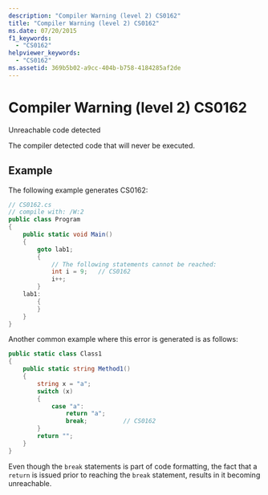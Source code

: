 ```yaml
---
description: "Compiler Warning (level 2) CS0162"
title: "Compiler Warning (level 2) CS0162"
ms.date: 07/20/2015
f1_keywords: 
  - "CS0162"
helpviewer_keywords: 
  - "CS0162"
ms.assetid: 369b5b02-a9cc-404b-b758-4184285af2de
---
```

# Compiler Warning (level 2) CS0162

Unreachable code detected
  
The compiler detected code that will never be executed.

## Example

The following example generates CS0162:

```csharp
// CS0162.cs
// compile with: /W:2
public class Program
{
    public static void Main()
    {
        goto lab1;
        {
            // The following statements cannot be reached:
            int i = 9;   // CS0162
            i++;
        }
    lab1:
        {
        }
    }
}
```

Another common example where this error is generated is as follows:

```csharp
public static class Class1
{
    public static string Method1()
    {
        string x = "a";
        switch (x)
        {
            case "a":
                return "a";
                break;          // CS0162
        }
        return "";
    }
}
```

Even though the `break` statements is part of code formatting, the
fact that a `return` is issued prior to reaching the `break`
statement, results in it becoming unreachable.
